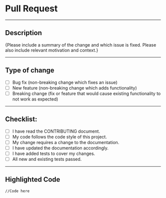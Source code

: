 # Pull Request

---

## Description

{Please include a summary of the change and which issue is fixed. Please also include relevant motivation and context.}

---

## Type of change

- [ ]  Bug fix (non-breaking change which fixes an issue)
- [ ]  New feature (non-breaking change which adds functionality)
- [ ]  Breaking change (fix or feature that would cause existing functionality to not work as expected) 

---

## Checklist:

- [ ]  I have read the CONTRIBUTING document.
- [ ]  My code follows the code style of this project.
- [ ]  My change requires a change to the documentation.
- [ ]  I have updated the documentation accordingly.
- [ ]  I have added tests to cover my changes.
- [ ]  All new and existing tests passed.

---

## Highlighted Code
```
//Code here
```
